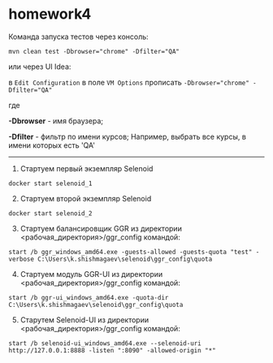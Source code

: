 # homework4

Команда запуска тестов через консоль:

`mvn clean test -Dbrowser="chrome" -Dfilter="QA"`

или через UI Idea:

в `Edit Configuration` в поле `VM Options` прописать `-Dbrowser="chrome" -Dfilter="QA"`

где

**-Dbrowser** - имя браузера;

**-Dfilter** - фильтр по имени курсов; Например, выбрать все курсы, в имени которых есть 'QA'

---

1. Стартуем первый экземпляр Selenoid

````
docker start selenoid_1
````

2. Стартуем второй экземпляр Selenoid

````
docker start selenoid_2 
````

3. Стартуем балансировщик GGR из директории <рабочая_директория>/ggr_config командой:

````
start /b ggr_windows_amd64.exe -guests-allowed -guests-quota "test" -verbose C:\Users\k.shishmagaev\selenoid\ggr_config\quota
````

4. Стартуем модуль GGR-UI из директории <рабочая_директория>/ggr_config командой:

````
start /b ggr-ui_windows_amd64.exe -quota-dir C:\Users\k.shishmagaev\selenoid\ggr_config\quota
````

5. Старутем Selenoid-UI из директории <рабочая_директория>/ggr_config командой:

````
start /b selenoid-ui_windows_amd64.exe --selenoid-uri http://127.0.0.1:8888 -listen ":8090" -allowed-origin "*"